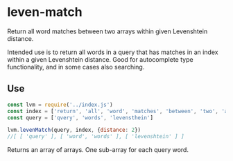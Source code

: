 # leven-match
Return all word matches between two arrays within given Levenshtein distance.

Intended use is to return all words in a query that has matches in an index within a given Levenshtein distance. Good for autocomplete type functionality, and in some cases also searching.

## Use
```javaScript
const lvm = require('../index.js')
const index = ['return', 'all', 'word', 'matches', 'between', 'two', 'arrays', 'within', 'given', 'levenshtein', 'distance', 'intended', 'use', 'is', 'to', 'words', 'in', 'a', 'query', 'that', 'has', 'an', 'index', 'good', 'for', 'autocomplete', 'type', 'functionality,', 'and', 'some', 'cases', 'also', 'searching']
const query = ['qvery', 'words', 'levensthein']

lvm.levenMatch(query, index, {distance: 2})
//[ [ 'query' ], [ 'word', 'words' ], [ 'levenshtein' ] ]
```

Returns an array of arrays. One sub-array for each query word.